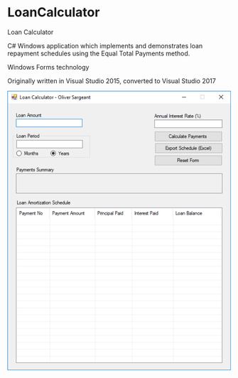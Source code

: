 # LoanCalculator
Loan Calculator

C# Windows application which implements and demonstrates loan repayment schedules using the Equal Total Payments method.

Windows Forms technology

Originally written in Visual Studio 2015, converted to Visual Studio 2017

![Screenshot](LoanCalculatorScreenshot.png)
